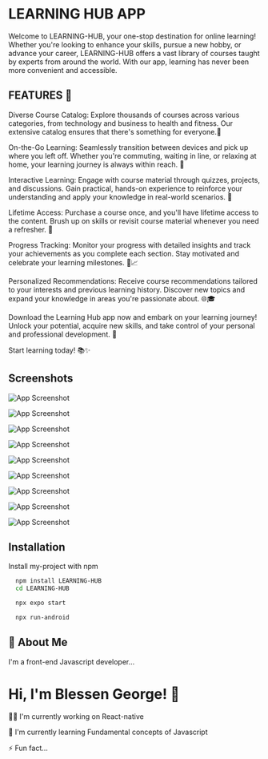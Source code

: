 # LEARNING HUB APP

Welcome to LEARNING-HUB, your one-stop destination for online learning! Whether you're looking to enhance your skills, pursue a new hobby, or advance your career, LEARNING-HUB offers a vast library of courses taught by experts from around the world. With our app, learning has never been more convenient and accessible.




## FEATURES  🚀

Diverse Course Catalog:
Explore thousands of courses across various categories, from technology and business to health and fitness. Our extensive catalog ensures that there's something for everyone.🌟

On-the-Go Learning:
Seamlessly transition between devices and pick up where you left off. Whether you're commuting, waiting in line, or relaxing at home, your learning journey is always within reach. 📱

Interactive Learning:
Engage with course material through quizzes, projects, and discussions. Gain practical, hands-on experience to reinforce your understanding and apply your knowledge in real-world scenarios. 🚀

Lifetime Access:
Purchase a course once, and you'll have lifetime access to the content. Brush up on skills or revisit course material whenever you need a refresher. 🔄

Progress Tracking:
Monitor your progress with detailed insights and track your achievements as you complete each section. Stay motivated and celebrate your learning milestones. 🎉📈

Personalized Recommendations:
Receive course recommendations tailored to your interests and previous learning history. Discover new topics and expand your knowledge in areas you're passionate about. 🌐🎓

Download the Learning Hub app now and embark on your learning journey! Unlock your potential, acquire new skills, and take control of your personal and professional development. 🚀

Start learning today! 📚✨



## Screenshots

![App Screenshot](./screenshots/Mobile.png)

![App Screenshot](./screenshots/OTP.png)

![App Screenshot](./screenshots/College.png)

![App Screenshot](./screenshots/Home.png)

![App Screenshot](./screenshots/Course.png)

![App Screenshot](./screenshots/Recent.png)

![App Screenshot](./screenshots/Exams.png)

![App Screenshot](./screenshots/Notification.png)

![App Screenshot](./screenshots/Profile.png)




## Installation

Install my-project with npm

```bash
  npm install LEARNING-HUB
  cd LEARNING-HUB
```
```bash
  npx expo start
```
```bash
  npx run-android
```    
## 🚀 About Me

I'm a front-end Javascript developer...


# Hi, I'm Blessen George! 👋


👩‍💻 I'm currently working on React-native

🧠 I'm currently learning Fundamental concepts of Javascript

⚡️ Fun fact...

